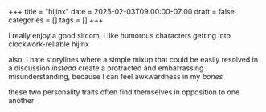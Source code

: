 +++
title = "hijinx"
date = 2025-02-03T09:00:00-07:00
draft = false
categories = []
tags = []
+++

I really enjoy a good sitcom, I like humorous characters getting into clockwork-reliable hijinx

also, I hate storylines where a simple mixup that could be easily resolved in a discussion _instead_ create a protracted and embarrassing misunderstanding, because I can feel awkwardness in my _bones_

these two personality traits often find themselves in opposition to one another
